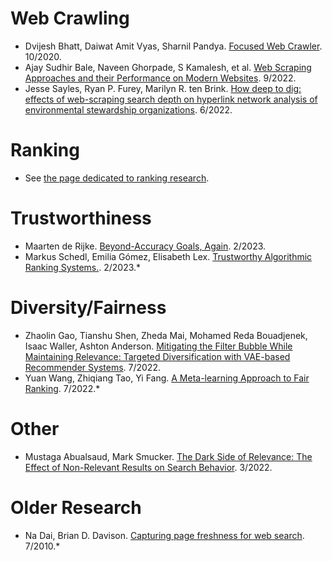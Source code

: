
# Web Crawling
- Dvijesh Bhatt, Daiwat Amit Vyas, Sharnil Pandya. [Focused Web Crawler](https://www.researchgate.net/publication/344579272_Focused_Web_Crawler). 10/2020.
- Ajay Sudhir Bale, Naveen Ghorpade, S Kamalesh, et al. [Web Scraping Approaches and their Performance on Modern Websites](https://www.researchgate.net/publication/363669276_Web_Scraping_Approaches_and_their_Performance_on_Modern_Websites). 9/2022.
- Jesse Sayles, Ryan P. Furey, Marilyn R. ten Brink. [How deep to dig: effects of web-scraping search depth on hyperlink network analysis of environmental stewardship organizations](https://www.researchgate.net/publication/361121252_How_deep_to_dig_effects_of_web-scraping_search_depth_on_hyperlink_network_analysis_of_environmental_stewardship_organizations). 6/2022.

# Ranking
- See [the page dedicated to ranking research](ranking-research.md).

# Trustworthiness
- Maarten de Rijke. [Beyond-Accuracy Goals, Again](https://dl.acm.org/doi/10.1145/3539597.3572332). 2/2023.
- Markus Schedl, Emilia Gómez, Elisabeth Lex. [Trustworthy Algorithmic Ranking Systems.](https://dl.acm.org/doi/10.1145/3539597.3572723). 2/2023.*
 

# Diversity/Fairness
- Zhaolin Gao, Tianshu Shen, Zheda Mai, Mohamed Reda Bouadjenek, Isaac Waller, Ashton Anderson. [Mitigating the Filter Bubble While Maintaining Relevance: Targeted Diversification with VAE-based Recommender Systems](https://dl.acm.org/doi/10.1145/3477495.3531890). 7/2022.
- Yuan Wang, Zhiqiang Tao, Yi Fang. [A Meta-learning Approach to Fair Ranking](https://dl.acm.org/doi/10.1145/3477495.3531892). 7/2022.*

# Other
- Mustaga Abualsaud, Mark Smucker. [The Dark Side of Relevance: The Effect of Non-Relevant Results on Search Behavior](https://dl.acm.org/doi/10.1145/3498366.3505770). 3/2022.


# Older Research
- Na Dai, Brian D. Davison. [Capturing page freshness for web search](https://dl.acm.org/doi/10.1145/1835449.1835658). 7/2010.*
